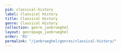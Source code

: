 ```yaml
---
pid: classical-history
label: Classical History
title: Classical History
genre: Classical History
collection: genre_janbrueghel
layout: genrepage_janbrueghel
order: '01'
permalink: "/janbrueghel/genres/classical-history/"
---
```

